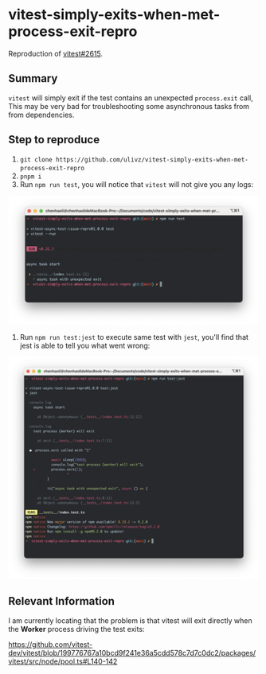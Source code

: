 # vitest-simply-exits-when-met-process-exit-repro

Reproduction of [vitest#2615](https://github.com/vitest-dev/vitest/issues/2615).

## Summary

`vitest` will simply exit if the test contains an unexpected `process.exit` call, This may be very bad for troubleshooting some asynchronous tasks from from dependencies.

## Step to reproduce

1. `git clone https://github.com/ulivz/vitest-simply-exits-when-met-process-exit-repro`
1. `pnpm i`
1. Run `npm run test`, you will notice that `vitest` will not give you any logs:

![](https://github.com/ulivz/vitest-simply-exits-when-met-process-exit-repro/blob/main/assets/vitest.png?raw=true)

1. Run `npm run test:jest` to execute same test with `jest`, you'll find that jest is able to tell you what went wrong:

![](https://github.com/ulivz/vitest-simply-exits-when-met-process-exit-repro/blob/main/assets/jest.png?raw=true)


## Relevant Information

I am currently locating that the problem is that vitest will exit directly when the **Worker** process driving the test exits:

https://github.com/vitest-dev/vitest/blob/199776767a10bcd9f241e36a5cdd578c7d7c0dc2/packages/vitest/src/node/pool.ts#L140-142